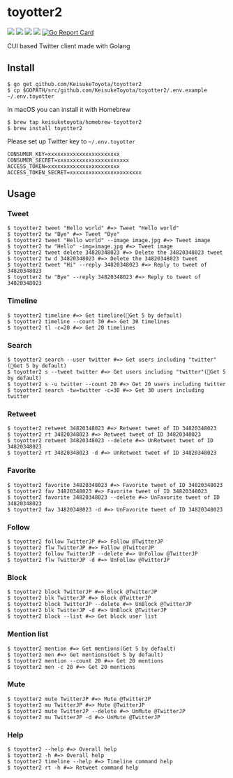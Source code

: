 # toyotter2
![](https://img.shields.io/github/stars/KeisukeToyota/toyotter2.svg)
![](https://img.shields.io/github/issues/KeisukeToyota/toyotter2.svg)
![](https://img.shields.io/github/forks/KeisukeToyota/toyotter2.svg)
![](https://img.shields.io/github/license/KeisukeToyota/toyotter2.svg)
[![Go Report Card](https://goreportcard.com/badge/github.com/KeisukeToyota/toyotter2)](https://goreportcard.com/report/github.com/KeisukeToyota/toyotter2)

CUI based Twitter client made with Golang

## Install

```shell
$ go get github.com/KeisukeToyota/toyotter2
$ cp $GOPATH/src/github.com/KeisukeToyota/toyotter2/.env.example ~/.env.toyotter
```

In macOS you can install it with Homebrew
```shell
$ brew tap keisuketoyota/homebrew-toyotter2
$ brew install toyotter2
```

Please set up Twitter key to `~/.env.toyotter`
```
CONSUMER_KEY=xxxxxxxxxxxxxxxxxxxxxxx
CONSUMER_SECRET=xxxxxxxxxxxxxxxxxxxxxxx
ACCESS_TOKEN=xxxxxxxxxxxxxxxxxxxxxxx
ACCESS_TOKEN_SECRET=xxxxxxxxxxxxxxxxxxxxxxx
```

## Usage

### Tweet
```shell
$ toyotter2 tweet "Hello world" #=> Tweet "Hello world"
$ toyotter2 tw "Bye" #=> Tweet "Bye"
$ toyotter2 tweet "Hello world" --image image.jpg #=> Tweet image
$ toyotter2 tw "Hello" -img=image.jpg #=> Tweet image
$ toyotter2 tweet delete 34820348023 #=> Delete the 34820348023 tweet
$ toyotter2 tw d 34820348023 #=> Delete the 34820348023 tweet
$ toyotter2 tweet "Hi" --reply 34820348023 #=> Reply to tweet of 34820348023
$ toyotter2 tw "Bye" --reply 34820348023 #=> Reply to tweet of 34820348023
```

### Timeline
```shell
$ toyotter2 timeline #=> Get timeline(Get 5 by default)
$ toyotter2 timeline --count 30 #=> Get 30 timelines
$ toyotter2 tl -c=20 #=> Get 20 timelines
```

### Search
```shell
$ toyotter2 search --user twitter #=> Get users including "twitter"(Get 5 by default)
$ toyotter2 s --tweet twitter #=> Get users including "twitter"(Get 5 by default)
$ toyotter2 s -u twitter --count 20 #=> Get 20 users including twitter
$ toyotter2 search -tw=twitter -c=30 #=> Get 30 users including twitter
```

### Retweet
```shell
$ toyotter2 retweet 34820348023 #=> Retweet tweet of ID 34820348023
$ toyotter2 rt 34820348023 #=> Retweet tweet of ID 34820348023
$ toyotter2 retweet 34820348023 --delete #=> UnRetweet tweet of ID 34820348023
$ toyotter2 rt 34820348023 -d #=> UnRetweet tweet of ID 34820348023
```

### Favorite
```shell
$ toyotter2 favorite 34820348023 #=> Favorite tweet of ID 34820348023
$ toyotter2 fav 34820348023 #=> Favorite tweet of ID 34820348023
$ toyotter2 favorite 34820348023 --delete #=> UnFavorite tweet of ID 34820348023
$ toyotter2 fav 34820348023 -d #=> UnFavorite tweet of ID 34820348023
```

### Follow
```shell
$ toyotter2 follow TwitterJP #=> Follow @TwitterJP
$ toyotter2 flw TwitterJP #=> Follow @TwitterJP
$ toyotter2 follow TwitterJP --delete #=> UnFollow @TwitterJP
$ toyotter2 flw TwitterJP -d #=> UnFollow @TwitterJP
```

### Block
```shell
$ toyotter2 block TwitterJP #=> Block @TwitterJP
$ toyotter2 blk TwitterJP #=> Block @TwitterJP
$ toyotter2 block TwitterJP --delete #=> UnBlock @TwitterJP
$ toyotter2 blk TwitterJP -d #=> UnBlock @TwitterJP
$ toyotter2 block --list #=> Get block user list
```

### Mention list
```shell
$ toyotter2 mention #=> Get mentions(Get 5 by default)
$ toyotter2 men #=> Get mentions(Get 5 by default)
$ toyotter2 mention --count 20 #=> Get 20 mentions
$ toyotter2 men -c 20 #=> Get 20 mentions
```

### Mute
```shell
$ toyotter2 mute TwitterJP #=> Mute @TwitterJP
$ toyotter2 mu TwitterJP #=> Mute @TwitterJP
$ toyotter2 mute TwitterJP --delete #=> UnMute @TwitterJP
$ toyotter2 mu TwitterJP -d #=> UnMute @TwitterJP
```

### Help
```shell
$ toyotter2 --help #=> Overall help
$ toyotter2 -h #=> Overall help
$ toyotter2 timeline --help #=> Timeline command help
$ toyotter2 rt -h #=> Retweet command help
```
